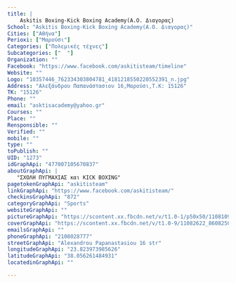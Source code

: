 ```yaml
---
title: |
    Askitis Boxing-Kick Boxing Academy(Α.Ο. Διαγορας)
School: "Askitis Boxing-Kick Boxing Academy(Α.Ο. Διαγορας)"
Cities: ["Αθήνα"]
Perioxi: ["Μαρούσι"]
Categories: ["Πολεμικές τέχνες"]
Subcategories: ["  "]
Organization: ""
Facebook: "https://www.facebook.com/askitisteam/timeline"
Website: ""
Logo: "10357446_762334303804781_4181218550220552391_n.jpg"
Address: "Αλεξάνδρου Παπανάστασιου 16,Μαρούσι,Τ.Κ: 15126"
TK: "15126"
Phone: ""
email: "asktisacademy@yahoo.gr"
Courses: ""
Place: ""
Rensponsible: ""
Verified: ""
mobile: ""
type: ""
toPublish: ""
UID: "1273"
idGraphApi: "477007105670837"
aboutGraphApi: | 
   "ΣΧΟΛΗ ΠΥΓΜΑΧΙΑΣ και KICK BOXING"
pagetokenGraphApi: "askitisteam"
linkGraphApi: "https://www.facebook.com/askitisteam/"
checkinsGraphApi: "872"
categoryGraphApi: "Sports"
websiteGraphApi: ""
pictureGraphApi: "https://scontent.xx.fbcdn.net/v/t1.0-1/p50x50/11081098_860825317289012_8189751922271207330_n.jpg?oh=6764ae22639b99a393f078291472f0be&amp;oe=5B3E6856"
coverGraphApi: "https://scontent.xx.fbcdn.net/v/t1.0-9/11082622_860825020622375_3026882279183741960_n.jpg?oh=367f7529a41548bd42d8af8b2b9c819b&amp;oe=5B4C3DF6"
emailsGraphApi: ""
phoneGraphApi: "2108028777"
streetGraphApi: "Alexandrou Papanastasiou 16 str"
longitudeGraphApi: "23.823973985626"
latitudeGraphApi: "38.056261484931"
locatedinGraphApi: ""

---
```




